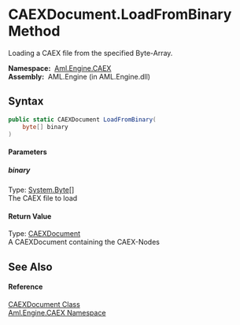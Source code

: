 CAEXDocument.LoadFromBinary Method
==================================
Loading a CAEX file from the specified Byte-Array.

  **Namespace:**  [Aml.Engine.CAEX][1]  
  **Assembly:**  AML.Engine (in AML.Engine.dll)

Syntax
------

```csharp
public static CAEXDocument LoadFromBinary(
	byte[] binary
)
```

#### Parameters

##### *binary*
Type: [System.Byte][2][]  
The CAEX file to load

#### Return Value
Type: [CAEXDocument][3]  
 A CAEXDocument containing the CAEX-Nodes 

See Also
--------

#### Reference
[CAEXDocument Class][3]  
[Aml.Engine.CAEX Namespace][1]  

[1]: ../README.md
[2]: https://docs.microsoft.com/dotnet/api/system.byte
[3]: README.md
[4]: https://www.automationml.org
[5]: ../../icons/logoShade.png